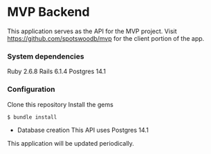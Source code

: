# MVP Backend

This application serves as the API for the MVP project. 
Visit https://github.com/spotswoodb/mvp for the client portion of the app.


### System dependencies
Ruby 2.6.8
Rails 6.1.4
Postgres 14.1

### Configuration
Clone this repository
Install the gems
```bash
$ bundle install
```

* Database creation
This API uses Postgres 14.1


This application will be updated periodically.